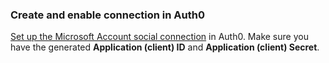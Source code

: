 ### Create and enable connection in Auth0
[Set up the Microsoft Account social connection](https://auth0.com/docs/dashboard/guides/connections/set-up-connections-social) in Auth0. Make sure you have the generated **Application (client) ID** and **Application (client) Secret**.
